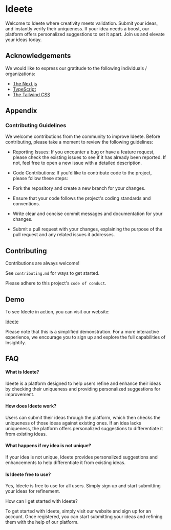 # Ideete

Welcome to Ideete where creativity meets validation. Submit your ideas, and instantly verify their uniqueness. If your idea needs a boost, our platform offers personalized suggestions to set it apart. Join us and elevate your ideas today.


## Acknowledgements

We would like to express our gratitude to the following individuals / organizations:

 - [The Next.js](https://nextjs.org/)
 - [TypeScript](https://www.typescriptlang.org/)
 - [The Tailwind CSS](https://tailwindcss.com/)



## Appendix

### Contributing Guidelines

We welcome contributions from the community to improve Ideete. Before contributing, please take a moment to review the following guidelines:

 - Reporting Issues: If you encounter a bug or have a feature request, please check the existing issues to see if it has already been reported. If not, feel free to open a new issue with a detailed description.

 - Code Contributions: If you'd like to contribute code to the project, please follow these steps:

 - Fork the repository and create a new branch for your changes.
 - Ensure that your code follows the project's coding standards and conventions.
 - Write clear and concise commit messages and documentation for your changes.
 - Submit a pull request with your changes, explaining the purpose of the pull request and any related issues it addresses.


## Contributing

Contributions are always welcome!

See `contributing.md` for ways to get started.

Please adhere to this project's `code of conduct`.


## Demo

To see Ideete in action, you can visit our website:

[Ideete](#)

Please note that this is a simplified demonstration. For a more interactive experience, we encourage you to sign up and explore the full capabilities of Insightify.






## FAQ

#### What is Ideete?

Ideete is a platform designed to help users refine and enhance their ideas by checking their uniqueness and providing personalized suggestions for improvement.

#### How does Ideete work?

Users can submit their ideas through the platform, which then checks the uniqueness of those ideas against existing ones. If an idea lacks uniqueness, the platform offers personalized suggestions to differentiate it from existing ideas.

#### What happens if my idea is not unique?

If your idea is not unique, Ideete provides personalized suggestions and enhancements to help differentiate it from existing ideas.

#### Is Ideete free to use?

Yes, Ideete is free to use for all users. Simply sign up and start submitting your ideas for refinement.

How can I get started with Ideete?

To get started with Ideete, simply visit our website and sign up for an account. Once registered, you can start submitting your ideas and refining them with the help of our platform.
